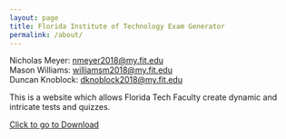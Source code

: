 ```yaml
---
layout: page
title: Florida Institute of Technology Exam Generator
permalink: /about/
---
```


Nicholas Meyer: <nmeyer2018@my.fit.edu> \
Mason Williams: <williamsm2018@my.fit.edu> \
Duncan Knoblock: <dknoblock2018@my.fit.edu>

This is a website which allows Florida Tech Faculty create dynamic and intricate tests and quizzes.

<a href="https://github.com/FloridaTechExamGenerator/FloridaTechExamGenerator.github.io/blob/main/FloridaTechExamGenerator.jar" download>Click to go to Download</a>
